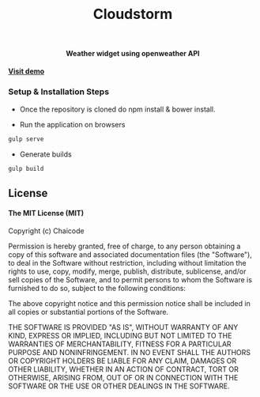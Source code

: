<h1 align="center">
  <br>
  <br>
  Cloudstorm
  <br>
  <br>
</h1>

<h4 align="center">Weather widget using openweather API</h4>

#### [Visit demo](http://ajainvivek.github.io/cloudstorm/)

### Setup & Installation Steps
* Once the repository is cloned do npm install & bower install.

* Run the application on browsers
```js
gulp serve
```
* Generate builds
```js
gulp build
```

## License

#### The MIT License (MIT)

Copyright (c) Chaicode

Permission is hereby granted, free of charge, to any person obtaining a copy of
this software and associated documentation files (the "Software"), to deal in
the Software without restriction, including without limitation the rights to
use, copy, modify, merge, publish, distribute, sublicense, and/or sell copies
of the Software, and to permit persons to whom the Software is furnished to do
so, subject to the following conditions:

The above copyright notice and this permission notice shall be included in all
copies or substantial portions of the Software.

THE SOFTWARE IS PROVIDED "AS IS", WITHOUT WARRANTY OF ANY KIND, EXPRESS OR
IMPLIED, INCLUDING BUT NOT LIMITED TO THE WARRANTIES OF MERCHANTABILITY,
FITNESS FOR A PARTICULAR PURPOSE AND NONINFRINGEMENT. IN NO EVENT SHALL THE
AUTHORS OR COPYRIGHT HOLDERS BE LIABLE FOR ANY CLAIM, DAMAGES OR OTHER
LIABILITY, WHETHER IN AN ACTION OF CONTRACT, TORT OR OTHERWISE, ARISING FROM,
OUT OF OR IN CONNECTION WITH THE SOFTWARE OR THE USE OR OTHER DEALINGS IN THE
SOFTWARE.
